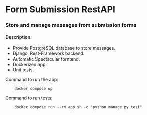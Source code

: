 # Form Submission RestAPI

### Store and manage messages from submission forms

#### Description:

- Provide PostgreSQL database to store messages.
- Django, Rest-Framework backend.
- Automatic Spectacular forntend.
- Dockerized app.
- Unit tests.

Command to run the app:

```commandline
    docker compose up
```

Command to run tests:
```commandline
    docker compose run --rm app sh -c "python manage.py test"
```
